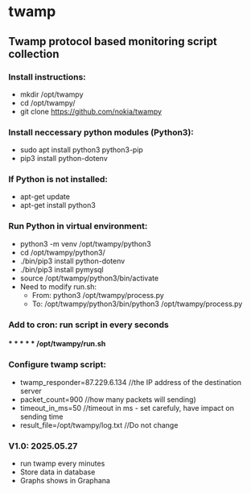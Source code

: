# twamp
## Twamp protocol based monitoring script collection
### Install instructions:
 - mkdir /opt/twampy
 - cd /opt/twampy/
 -  git clone https://github.com/nokia/twampy

### Install neccessary python modules (Python3):
 - sudo apt install python3 python3-pip
 - pip3 install python-dotenv

### If Python is not installed:
 - apt-get update
 - apt-get install python3

### Run Python in virtual environment:
 - python3 -m venv /opt/twampy/python3
 - cd /opt/twampy/python3/
 - ./bin/pip3 install python-dotenv
 - ./bin/pip3 install pymysql
 - source /opt/twampy/python3/bin/activate
 - Need to modify run.sh:
   - From: python3 /opt/twampy/process.py
   - To: /opt/twampy/python3/bin/python3 /opt/twampy/process.py
  
### Add to cron: run script in every seconds
#### * * * * * /opt/twampy/run.sh

### Configure twamp script:
- twamp_responder=87.229.6.134          //the IP address of the destination server
- packet_count=900                 //how many packets will sending)
- timeout_in_ms=50                 //timeout in ms - set carefuly, have impact on sending time
- result_file=/opt/twampy/log.txt  //Do not change

### V1.0: 2025.05.27
 - run twamp every minutes
 - Store data in database
 - Graphs shows in Graphana
